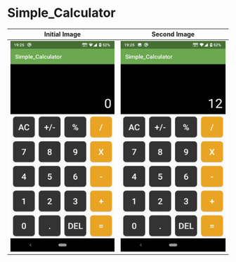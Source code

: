 # Simple_Calculator
Initial Image           |  Second Image
:-------------------------:|:-------------------------:
<img src= "images/First.png" width=270 height=480>  | <img src= "images/Second.png" width=270 height=480>
